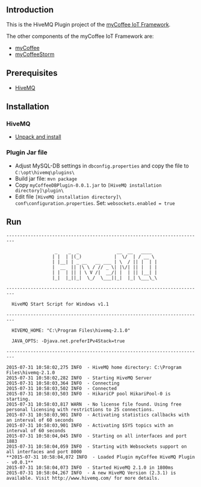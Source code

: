 ## Introduction

This is the HiveMQ Plugin project of the [myCoffee IoT Framework](http://www.wbss.ch/mycoffee/de/index.html).

The other components of the myCoffee IoT Framework are:
* [myCoffee](https://github.com/WBSS/myCoffee)
* [myCoffeeStorm](https://github.com/WBSS/myCoffeeStorm)

## Prerequisites

* [HiveMQ](http://www.hivemq.com/)

## Installation

### HiveMQ
* [Unpack and install](http://www.hivemq.com/documentations/getting-started/)

### Plugin Jar file
* Adjust MySQL-DB settings in `dbconfig.properties` and copy the file to `C:\opt\hivemq\plugins\`
* Build jar file: `mvn package`
* Copy `myCoffeeDBPlugin-0.0.1.jar` to `[HiveMQ installation directory]\plugin\`
* Edit file `[HiveMQ installation directory]\ conf\configuration.properties`. Set: `websockets.enabled = true`

## Run
```
-------------------------------------------------------------------------

                  _    _  _              __  __   ____
                 | |  | |(_)            |  \/  | / __ \
                 | |__| | _ __   __ ___ | \  / || |  | |
                 |  __  || |\ \ / // _ \| |\/| || |  | |
                 | |  | || | \ V /|  __/| |  | || |__| |
                 |_|  |_||_|  \_/  \___||_|  |_| \___\_\

-------------------------------------------------------------------------

  HiveMQ Start Script for Windows v1.1

-------------------------------------------------------------------------

  HIVEMQ_HOME: "C:\Program Files\hivemq-2.1.0"

  JAVA_OPTS: -Djava.net.preferIPv4Stack=true

-------------------------------------------------------------------------

2015-07-31 10:58:02,275 INFO  - HiveMQ home directory: C:\Program Files\hivemq-2.1.0
2015-07-31 10:58:02,282 INFO  - Starting HiveMQ Server
2015-07-31 10:58:03,364 INFO  - Connecting
2015-07-31 10:58:03,502 INFO  - Connected
2015-07-31 10:58:03,503 INFO  - HikariCP pool HikariPool-0 is starting.
2015-07-31 10:58:03,817 WARN  - No license file found. Using free personal licensing with restrictions to 25 connections.
2015-07-31 10:58:03,901 INFO  - Activating statistics callbacks with an interval of 60 seconds
2015-07-31 10:58:03,901 INFO  - Activating $SYS topics with an interval of 60 seconds
2015-07-31 10:58:04,045 INFO  - Starting on all interfaces and port 1883
2015-07-31 10:58:04,059 INFO  - Starting with Websockets support on all interfaces and port 8000
**2015-07-31 10:58:04,072 INFO  - Loaded Plugin myCoffee HiveMQ Plugin - v0.0.1**
2015-07-31 10:58:04,073 INFO  - Started HiveMQ 2.1.0 in 1800ms
2015-07-31 10:58:04,267 INFO  - A new HiveMQ Version (2.3.1) is available. Visit http://www.hivemq.com/ for more details.
```